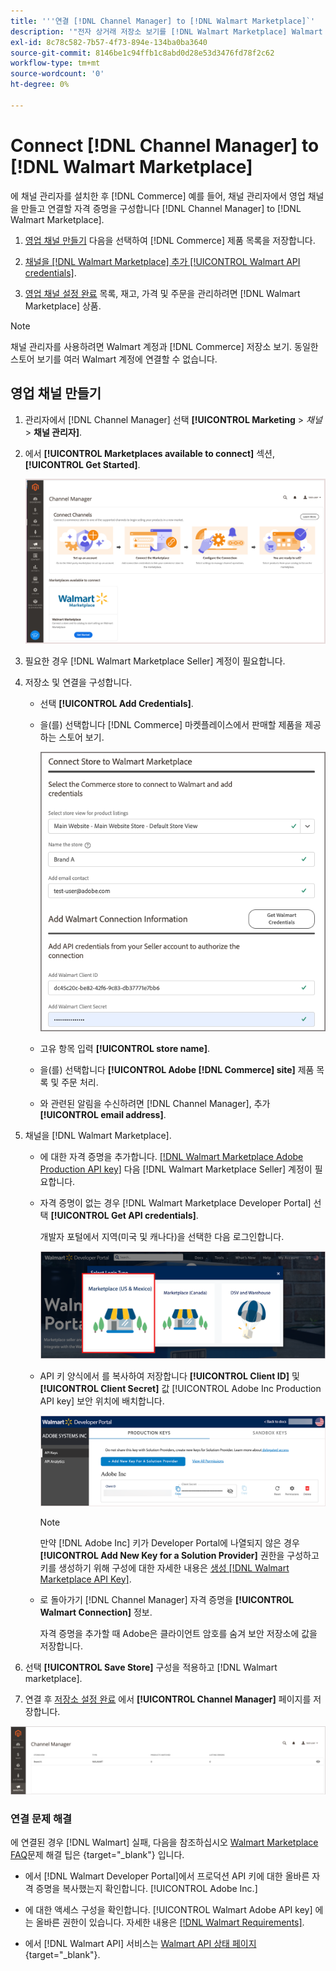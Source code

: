 ```yaml
---
title: '''연결 [!DNL Channel Manager] to [!DNL Walmart Marketplace]`'
description: '"전자 상거래 저장소 보기를 [!DNL Walmart Marketplace] Walmart Marketplace 판매에 대한 상거래 제품 목록, 재고, 가격 및 주문을 관리하는 판매 채널을 만들 수 있습니다."'
exl-id: 8c78c582-7b57-4f73-894e-134ba0ba3640
source-git-commit: 8146be1c94ffb1c8abd0d28e53d3476fd78f2c62
workflow-type: tm+mt
source-wordcount: '0'
ht-degree: 0%

---
```


# Connect [!DNL Channel Manager] to [!DNL Walmart Marketplace]

에 채널 관리자를 설치한 후 [!DNL Commerce] 예를 들어, 채널 관리자에서 영업 채널을 만들고 연결할 자격 증명을 구성합니다 [!DNL Channel Manager] to [!DNL Walmart Marketplace].

1. [영업 채널 만들기](#create-the-sales-channel) 다음을 선택하여 [!DNL Commerce] 제품 목록을 저장합니다.

1. [채널을 [!DNL Walmart Marketplace] 추가 [!UICONTROL Walmart API credentials]](#connect-the-channel-to-walmart-marketplace).

1. [영업 채널 설정 완료](#complete-store-setup) 목록, 재고, 가격 및 주문을 관리하려면 [!DNL Walmart Marketplace] 상품.

>[!NOTE]
>
>채널 관리자를 사용하려면 Walmart 계정과 [!DNL Commerce] 저장소 보기. 동일한 스토어 보기를 여러 Walmart 계정에 연결할 수 없습니다.

## 영업 채널 만들기

1. 관리자에서 [!DNL Channel Manager] 선택 **[!UICONTROL Marketing** > _채널&#x200B;_> **채널 관리자]**.

1. 에서 **[!UICONTROL Marketplaces available to connect]** 섹션, **[!UICONTROL Get Started]**.

   ![새 연결 [!DNL Walmart] 저장 위치 [!DNL Channel Manager]](assets/channel-manager-home.png)

1. 필요한 경우 [!DNL Walmart Marketplace Seller] 계정이 필요합니다.

1. 저장소 및 연결을 구성합니다.

   - 선택 **[!UICONTROL Add Credentials]**.

   - 을(를) 선택합니다 [!DNL Commerce] 마켓플레이스에서 판매할 제품을 제공하는 스토어 보기.

      ![다음 사이 연결 구성 [!DNL Commerce] 및 [!DNL Walmart Marketplace] 변환 전: [!DNL Channel Manager]](assets/configure-commerce-to-marketplace-connection.png)

   - 고유 항목 입력 **[!UICONTROL store name]**.

   - 을(를) 선택합니다 **[!UICONTROL Adobe [!DNL Commerce] site]** 제품 목록 및 주문 처리.

   - 와 관련된 알림을 수신하려면 [!DNL Channel Manager], 추가 **[!UICONTROL email address]**.

1. 채널을 [!DNL Walmart Marketplace].

   - 에 대한 자격 증명을 추가합니다. [[!DNL Walmart Marketplace Adobe Production API key]](walmart-requirements.md#generate-a-walmart-marketplace-production-api-key) 다음 [!DNL Walmart Marketplace Seller] 계정이 필요합니다.

   - 자격 증명이 없는 경우 [!DNL Walmart Marketplace Developer Portal] 선택 **[!UICONTROL Get API credentials]**.

      개발자 포털에서 지역(미국 및 캐나다)을 선택한 다음 로그인합니다.

      ![[!DNL Walmart Marketplace] 계정 로그인](assets/walmart-marketplace-login-page.png)

   - API 키 양식에서 를 복사하여 저장합니다 **[!UICONTROL Client ID]** 및 **[!UICONTROL Client Secret]** 값 [!UICONTROL Adobe Inc Production API key] 보안 위치에 배치합니다.

      ![[!DNL Walmart Marketplace API key] 구성 페이지](assets/walmart-api-key-management-form.png)

      >[!NOTE]
      >
      >만약 [!DNL Adobe Inc] 키가 Developer Portal에 나열되지 않은 경우 **[!UICONTROL Add New Key for a Solution Provider]** 권한을 구성하고 키를 생성하기 위해 구성에 대한 자세한 내용은 [생성 [!DNL Walmart Marketplace API Key]](walmart-requirements.md#generate-a-walmart-marketplace-api-key).

   - 로 돌아가기 [!DNL Channel Manager] 자격 증명을 **[!UICONTROL Walmart Connection]** 정보.

      자격 증명을 추가할 때 Adobe은 클라이언트 암호를 숨겨 보안 저장소에 값을 저장합니다.

1. 선택 **[!UICONTROL Save Store]** 구성을 적용하고 [!DNL Walmart marketplace].

1. 연결 후 [저장소 설정 완료](complete-store-setup.md) 에서 **[!UICONTROL Channel Manager]** 페이지를 저장합니다.

![첫 번째 저장소 설정](assets/channel-manager-setup-first-store.png)

### 연결 문제 해결

에 연결된 경우 [!DNL Walmart] 실패, 다음을 참조하십시오 [Walmart Marketplace FAQ](https://developer.walmart.com/faq/us/faq-auth/)문제 해결 팁은 {target=&quot;_blank&quot;} 입니다.

- 에서 [!DNL Walmart Developer Portal]에서 프로덕션 API 키에 대한 올바른 자격 증명을 복사했는지 확인합니다. [!UICONTROL Adobe Inc.]

- 에 대한 액세스 구성을 확인합니다. [!UICONTROL Walmart Adobe API key] 에는 올바른 권한이 있습니다. 자세한 내용은 [[!DNL Walmart Requirements]](walmart-requirements.md##generate-a-walmart-marketplace-api-key).

- 에서 [!DNL Walmart API] 서비스는 [Walmart API 상태 페이지](https://developer.walmart.com/us/whats-new/new-api-status-information-now-available/){target=&quot;_blank&quot;}.
